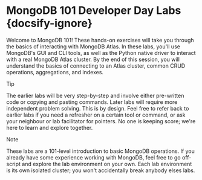 # MongoDB 101 Developer Day Labs {docsify-ignore}

Welcome to MongoDB 101! These hands-on exercises will take you through the basics of interacting with MongoDB Atlas. In these labs, you'll use MongoDB's GUI and CLI tools, as well as the Python native driver to interact with a real MongoDB Atlas cluster. By the end of this session, you will understand the basics of connecting to an Atlas cluster, common CRUD operations, aggregations, and indexes.

> [!TIP]
> The earlier labs will be very step-by-step and involve either pre-written code or copying and pasting commands. Later labs will require more independent problem solving. This is by design. Feel free to refer back to earlier labs if you need a refresher on a certain tool or command, or ask your neighbour or lab facilitator for pointers. No one is keeping score; we're here to learn and explore together.

> [!NOTE]
> These labs are a 101-level introduction to basic MongoDB operations. If you already have some experience working with MongoDB, feel free to go off-script and explore the lab environment on your own. Each lab environment is its own isolated cluster; you won't accidentally break anybody elses labs.